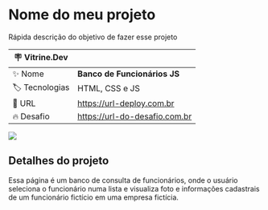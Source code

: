 # Nome do meu projeto

Rápida descrição do objetivo de fazer esse projeto

| :placard: Vitrine.Dev |     |
| -------------  | --- |
| :sparkles: Nome        | **Banco de Funcionários JS**
| :label: Tecnologias | HTML, CSS e JS
| :rocket: URL         | https://url-deploy.com.br
| :fire: Desafio     | https://url-do-desafio.com.br

<!-- Inserir imagem com a #vitrinedev ao final do link -->
![](https://via.placeholder.com/1200x500.png?text=imagem+lindona+do+meu+projeto#vitrinedev)

## Detalhes do projeto

Essa página é um banco de consulta de funcionários, onde o usuário seleciona o funcionário numa lista e visualiza foto e informações cadastrais de um funcionário fictício em uma empresa fictícia.
